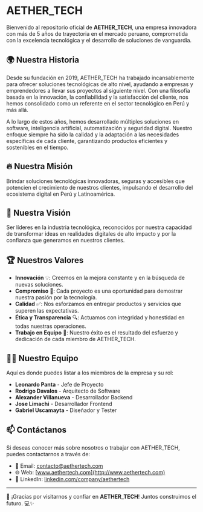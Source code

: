 # AETHER_TECH

Bienvenido al repositorio oficial de **AETHER_TECH**, una empresa innovadora con más de 5 años de trayectoria en el mercado peruano, comprometida con la excelencia tecnológica y el desarrollo de soluciones de vanguardia.

## 🌍 Nuestra Historia

Desde su fundación en 2019, AETHER_TECH ha trabajado incansablemente para ofrecer soluciones tecnológicas de alto nivel, ayudando a empresas y emprendedores a llevar sus proyectos al siguiente nivel. Con una filosofía basada en la innovación, la confiabilidad y la satisfacción del cliente, nos hemos consolidado como un referente en el sector tecnológico en Perú y más allá.

A lo largo de estos años, hemos desarrollado múltiples soluciones en software, inteligencia artificial, automatización y seguridad digital. Nuestro enfoque siempre ha sido la calidad y la adaptación a las necesidades específicas de cada cliente, garantizando productos eficientes y sostenibles en el tiempo.

## 🔥 Nuestra Misión

Brindar soluciones tecnológicas innovadoras, seguras y accesibles que potencien el crecimiento de nuestros clientes, impulsando el desarrollo del ecosistema digital en Perú y Latinoamérica.

## 🚀 Nuestra Visión

Ser líderes en la industria tecnológica, reconocidos por nuestra capacidad de transformar ideas en realidades digitales de alto impacto y por la confianza que generamos en nuestros clientes.

## 🏆 Nuestros Valores

- **Innovación** 💡: Creemos en la mejora constante y en la búsqueda de nuevas soluciones.
- **Compromiso** 🤝: Cada proyecto es una oportunidad para demostrar nuestra pasión por la tecnología.
- **Calidad** ✅: Nos esforzamos en entregar productos y servicios que superen las expectativas.
- **Ética y Transparencia** 🔍: Actuamos con integridad y honestidad en todas nuestras operaciones.
- **Trabajo en Equipo** 🤖: Nuestro éxito es el resultado del esfuerzo y dedicación de cada miembro de AETHER_TECH.

## 👨‍💻 Nuestro Equipo

Aquí es donde puedes listar a los miembros de la empresa y su rol:

- **Leonardo Panta** - Jefe de Proyecto
- **Rodrigo Davalos** - Arquitecto de Software
- **Alexander Villanueva** - Desarrollador Backend
- **Jose Limachi** - Desarrollador Frontend
- **Gabriel Uscamayta** - Diseñador y Tester

## 📫 Contáctanos

Si deseas conocer más sobre nosotros o trabajar con AETHER_TECH, puedes contactarnos a través de:

- 📩 Email: contacto@aethertech.com
- 🌐 Web: [www.aethertech.com](http://www.aethertech.com)
- 📱 LinkedIn: [linkedin.com/company/aethertech](http://linkedin.com/company/aethertech)

---

🚀 ¡Gracias por visitarnos y confiar en **AETHER_TECH**! Juntos construimos el futuro. 💻✨
